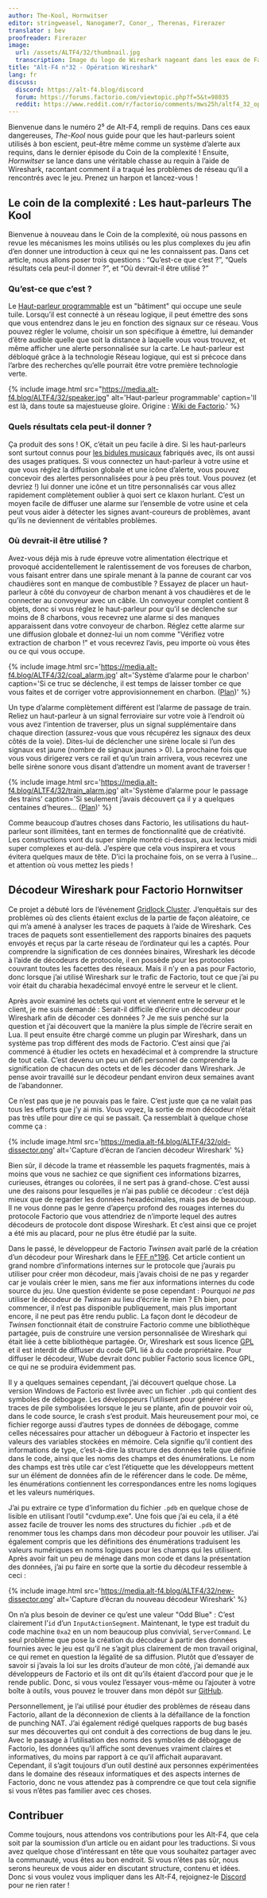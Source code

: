 ```yaml
---
author: The-Kool, Hornwitser
editor: stringweasel, Nanogamer7, Conor_, Therenas, Firerazer
translator : bev
proofreader: Firerazer
image:
  url: /assets/ALTF4/32/thumbnail.jpg
  transcription: Image du logo de Wireshark nageant dans les eaux de Factorio
title: "Alt-F4 n°32 - Opération Wireshark"
lang: fr
discuss:
  discord: https://alt-f4.blog/discord
  forum: https://forums.factorio.com/viewtopic.php?f=5&t=98035
  reddit: https://www.reddit.com/r/factorio/comments/mws25h/altf4_32_operation_wireshark/
---
```


Bienvenue dans le numéro 2⁵ de Alt-F4, rempli de requins. Dans ces eaux dangereuses, *The-Kool* nous guide pour que les haut-parleurs soient utilisés à bon escient, peut-être même comme un système d’alerte aux requins, dans le dernier épisode du Coin de la complexité ! Ensuite, *Hornwitser* se lance dans une véritable chasse au requin à l’aide de Wireshark, racontant comment il a traqué les problèmes de réseau qu’il a rencontrés avec le jeu. Prenez un harpon et lancez-vous !

## Le coin de la complexité : Les haut-parleurs <author>The Kool</author>

Bienvenue à nouveau dans le Coin de la complexité, où nous passons en revue les mécanismes les moins utilisés ou les plus complexes du jeu afin d’en donner une introduction à ceux qui ne les connaissent pas. Dans cet article, nous allons poser trois questions : “Qu’est-ce que c’est ?”, “Quels résultats cela peut-il donner ?”, et “Où devrait-il être utilisé ?”

### Qu’est-ce que c’est ?

Le [Haut-parleur programmable](https://wiki.factorio.com/Programmable_speaker/fr) est un "bâtiment" qui occupe une seule tuile. Lorsqu’il est connecté à un réseau logique, il peut émettre des sons que vous entendrez dans le jeu en fonction des signaux sur ce réseau. Vous pouvez régler le volume, choisir un son spécifique à émettre, lui demander d’être audible quelle que soit la distance à laquelle vous vous trouvez, et même afficher une alerte personnalisée sur la carte. Le haut-parleur est débloqué grâce à la technologie Réseau logique, qui est si précoce dans l’arbre des recherches qu’elle pourrait être votre première technologie verte.

{% include image.html src="https://media.alt-f4.blog/ALTF4/32/speaker.jpg" alt='Haut-parleur programmable' caption='Il est là, dans toute sa majestueuse gloire. Origine : <a href="https://wiki.factorio.com/File:Programmable_speaker_entity.png">Wiki de Factorio</a>.' %}

### Quels résultats cela peut-il donner ?

Ça produit des sons ! OK, c’était un peu facile à dire. Si les haut-parleurs sont surtout connus pour [les bidules musicaux](https://miditorio.com/) fabriqués avec, ils ont aussi des usages pratiques. Si vous connectez un haut-parleur à votre usine et que vous réglez la diffusion globale et une icône d’alerte, vous pouvez concevoir des alertes personnalisées pour à peu près tout. Vous pouvez (et devriez !) lui donner une icône et un titre personnalisés car vous allez rapidement complètement oublier à quoi sert ce klaxon hurlant. C’est un moyen facile de diffuser une alarme sur l’ensemble de votre usine et cela peut vous aider à détecter les signes avant-coureurs de problèmes, avant qu’ils ne deviennent de véritables problèmes.

### Où devrait-il être utilisé ?

Avez-vous déjà mis à rude épreuve votre alimentation électrique et provoqué accidentellement le ralentissement de vos foreuses de charbon, vous faisant entrer dans une spirale menant à la panne de courant car vos chaudières sont en manque de combustible ? Essayez de placer un haut-parleur à côté du convoyeur de charbon menant à vos chaudières et de le connecter au convoyeur avec un câble. Un convoyeur complet contient 8 objets, donc si vous réglez le haut-parleur pour qu’il se déclenche sur moins de 8 charbons, vous recevrez une alarme si des manques apparaissent dans votre convoyeur de charbon. Réglez cette alarme sur une diffusion globale et donnez-lui un nom comme "Vérifiez votre extraction de charbon !" et vous recevrez l’avis, peu importe où vous êtes ou ce qui vous occupe.

{% include image.html src='https://media.alt-f4.blog/ALTF4/32/coal_alarm.jpg' alt='Système d’alarme pour le charbon' caption='Si ce truc se déclenche, il est temps de laisser tomber ce que vous faites et de corriger votre approvisionnement en charbon. (<a href="https://media.alt-f4.blog/ALTF4/32/coal_alarm_bp.txt">Plan</a>)' %}

Un type d’alarme complètement différent est l’alarme de passage de train. Reliez un haut-parleur à un signal ferroviaire sur votre voie à l’endroit où vous avez l’intention de traverser, plus un signal supplémentaire dans chaque direction (assurez-vous que vous récupérez les signaux des deux côtés de la voie). Dites-lui de déclencher une sirène locale si l’un des signaux est jaune (nombre de signaux jaunes > 0). La prochaine fois que vous vous dirigerez vers ce rail et qu’un train arrivera, vous recevrez une belle sirène sonore vous disant d’attendre un moment avant de traverser !

{% include image.html src='https://media.alt-f4.blog/ALTF4/32/train_alarm.jpg' alt='Système d’alarme pour le passage des trains' caption='Si seulement j’avais découvert ça il y a quelques centaines d’heures... (<a href="https://media.alt-f4.blog/ALTF4/32/train_alarm_bp.txt">Plan</a>)' %}

Comme beaucoup d’autres choses dans Factorio, les utilisations du haut-parleur sont illimitées, tant en termes de fonctionnalité que de créativité. Les constructions vont du super simple montré ci-dessus, aux lecteurs midi super complexes et au-delà. J’espère que cela vous inspirera et vous évitera quelques maux de tête. D’ici la prochaine fois, on se verra à l’usine... et attention où vous mettez les pieds !

## Décodeur Wireshark pour Factorio <author>Hornwitser</author>

Ce projet a débuté lors de l’événement [Gridlock Cluster](https://www.reddit.com/r/factorio/comments/c98wui/the_gridlock_cluster_a_clusterio_based_event/). J’enquêtais sur des problèmes où des clients étaient exclus de la partie de façon aléatoire, ce qui m’a amené à analyser les traces de paquets à l’aide de Wireshark. Ces traces de paquets sont essentiellement des rapports binaires des paquets envoyés et reçus par la carte réseau de l’ordinateur qui les a captés. Pour comprendre la signification de ces données binaires, Wireshark les décode à l’aide de décodeurs de protocole, il en possède pour les protocoles couvrant toutes les facettes des réseaux. Mais il n’y en a pas pour Factorio, donc lorsque j’ai utilisé Wireshark sur le trafic de Factorio, tout ce que j’ai pu voir était du charabia hexadécimal envoyé entre le serveur et le client.

Après avoir examiné les octets qui vont et viennent entre le serveur et le client, je me suis demandé : Serait-il difficile d’écrire un décodeur pour Wireshark afin de décoder ces données ? Je me suis penché sur la question et j’ai découvert que la manière la plus simple de l’écrire serait en Lua. Il peut ensuite être chargé comme un plugin par Wireshark, dans un système pas trop différent des mods de Factorio. C’est ainsi que j’ai commencé à étudier les octets en hexadécimal et à comprendre la structure de tout cela. C’est devenu un peu un défi personnel de comprendre la signification de chacun des octets et de les décoder dans Wireshark. Je pense avoir travaillé sur le décodeur pendant environ deux semaines avant de l’abandonner.

Ce n’est pas que je ne pouvais pas le faire. C’est juste que ça ne valait pas tous les efforts que j’y ai mis. Vous voyez, la sortie de mon décodeur n’était pas très utile pour dire ce qui se passait. Ça ressemblait à quelque chose comme ça :

{% include image.html src='https://media.alt-f4.blog/ALTF4/32/old-dissector.png' alt='Capture d’écran de l’ancien décodeur Wireshark' %}

Bien sûr, il décode la trame et réassemble les paquets fragmentés, mais à moins que vous ne sachiez ce que signifient ces informations bizarres, curieuses, étranges ou colorées, il ne sert pas à grand-chose. C’est aussi une des raisons pour lesquelles je n’ai pas publié ce décodeur : c’est déjà mieux que de regarder les données hexadécimales, mais pas de beaucoup. Il ne vous donne pas le genre d’aperçu profond des rouages internes du protocole Factorio que vous attendriez de n’importe lequel des autres décodeurs de protocole dont dispose Wireshark. Et c’est ainsi que ce projet a été mis au placard, pour ne plus être étudié par la suite.

Dans le passé, le développeur de Factorio _Twinsen_ avait parlé de la création d’un décodeur pour Wireshark dans le [FFF n°196](https://factorio.com/blog/post/fff-196). Cet article contient un grand nombre d’informations internes sur le protocole que j’aurais pu utiliser pour créer mon décodeur, mais j’avais choisi de ne pas y regarder car je voulais créer le mien, sans me fier aux informations internes du code source du jeu. Une question évidente se pose cependant : Pourquoi _ne pas_ utiliser le décodeur de _Twinsen_ au lieu d’écrire le mien ? Eh bien, pour commencer, il n’est pas disponible publiquement, mais plus important encore, il ne peut pas être rendu public. La façon dont le décodeur de _Twinsen_ fonctionnait était de construire Factorio comme une bibliothèque partagée, puis de construire une version personnalisée de Wireshark qui était liée à cette bibliothèque partagée. Or, Wireshark est sous licence [GPL](https://fr.wikipedia.org/wiki/Licence_publique_g%C3%A9n%C3%A9rale_GNU) et il est interdit de diffuser du code GPL lié à du code propriétaire. Pour diffuser le décodeur, Wube devrait donc publier Factorio sous licence GPL, ce qui ne se produira évidemment pas.

Il y a quelques semaines cependant, j’ai découvert quelque chose. La version Windows de Factorio est livrée avec un fichier `.pdb` qui contient des symboles de débogage. Les développeurs l’utilisent pour générer des traces de pile symbolisées lorsque le jeu se plante, afin de pouvoir voir où, dans le code source, le crash s’est produit. Mais heureusement pour moi, ce fichier regorge aussi d’autres types de données de débogage, comme celles nécessaires pour attacher un débogueur à Factorio et inspecter les valeurs des variables stockées en mémoire. Cela signifie qu’il contient des informations de type, c’est-à-dire la structure des données telle que définie dans le code, ainsi que les noms des champs et des énumérations. Le nom des champs est très utile car c’est l’étiquette que les développeurs mettent sur un élément de données afin de le référencer dans le code. De même, les énumérations contiennent les correspondances entre les noms logiques et les valeurs numériques.

J’ai pu extraire ce type d’information du fichier `.pdb` en quelque chose de lisible en utilisant l’outil "cvdump.exe". Une fois que j’ai eu cela, il a été assez facile de trouver les noms des structures du fichier `.pdb` et de renommer tous les champs dans mon décodeur pour pouvoir les utiliser. J’ai également compris que les définitions des énumérations traduisent les valeurs numériques en noms logiques pour les champs qui les utilisent. Après avoir fait un peu de ménage dans mon code et dans la présentation des données, j’ai pu faire en sorte que la sortie du décodeur ressemble à ceci :

{% include image.html src='https://media.alt-f4.blog/ALTF4/32/new-dissector.png' alt='Capture d’écran du nouveau décodeur Wireshark' %}

On n’a plus besoin de deviner ce qu’est une valeur "Odd Blue" : C’est clairement l’`id` d’un `InputActionSegment`. Maintenant, le type est traduit du code machine `0xa2` en un nom beaucoup plus convivial, `ServerCommand`. Le seul problème que pose la création du décodeur à partir des données fournies avec le jeu est qu’il ne s’agit plus clairement de mon travail original, ce qui remet en question la légalité de sa diffusion. Plutôt que d’essayer de savoir si j’avais la loi sur les droits d’auteur de mon côté, j’ai demandé aux développeurs de Factorio et ils ont dit qu’ils étaient d’accord pour que je le rende public. Donc, si vous voulez l’essayer vous-même ou l’ajouter à votre boîte à outils, vous pouvez le trouver dans mon dépôt sur [GitHub](https://github.com/Hornwitser/factorio_dissector).

Personnellement, je l’ai utilisé pour étudier des problèmes de réseau dans Factorio, allant de la déconnexion de clients à la défaillance de la fonction de punching NAT. J’ai également rédigé quelques rapports de bug basés sur mes découvertes qui ont conduit à des corrections de bug dans le jeu. Avec le passage à l’utilisation des noms des symboles de débogage de Factorio, les données qu’il affiche sont devenues vraiment claires et informatives, du moins par rapport à ce qu’il affichait auparavant. Cependant, il s’agit toujours d’un outil destiné aux personnes expérimentées dans le domaine des réseaux informatiques et des aspects internes de Factorio, donc ne vous attendez pas à comprendre ce que tout cela signifie si vous n’êtes pas familier avec ces choses.

## Contribuer

Comme toujours, nous attendons vos contributions pour les Alt-F4, que cela soit par la soumission d’un article ou en aidant pour les traductions. Si vous avez quelque chose d’intéressant en tête que vous souhaitez partager avec la communauté, vous êtes au bon endroit. Si vous n’êtes pas sûr, nous serons heureux de vous aider en discutant structure, contenu et idées. Donc si vous voulez vous impliquer dans les Alt-F4, rejoignez-le [Discord](https://alt-f4.blog/discord) pour ne rien rater !

